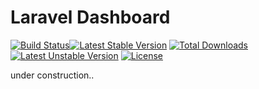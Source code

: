 Laravel Dashboard
=================
[![Build Status](https://travis-ci.org/small-team/laravel_dashboard.svg?branch=master)](https://travis-ci.org/small-team/laravel_dashboard)[![Latest Stable Version](https://poser.pugx.org/small-team/laravel-dashboard/v/stable)](https://packagist.org/packages/small-team/laravel-dashboard) [![Total Downloads](https://poser.pugx.org/small-team/laravel-dashboard/downloads)](https://packagist.org/packages/small-team/laravel-dashboard) [![Latest Unstable Version](https://poser.pugx.org/small-team/laravel-dashboard/v/unstable)](https://packagist.org/packages/small-team/laravel-dashboard) [![License](https://poser.pugx.org/small-team/laravel-dashboard/license)](https://packagist.org/packages/small-team/laravel-dashboard)

under construction..